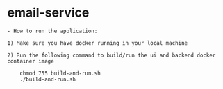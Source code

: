 # email-service

    - How to run the application:

    1) Make sure you have docker running in your local machine

    2) Run the following command to build/run the ui and backend docker container image

        chmod 755 build-and-run.sh
        ./build-and-run.sh

